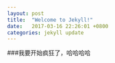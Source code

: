 ```yaml
---
layout: post
title:  "Welcome to Jekyll!"
date:   2017-03-16 22:26:01 +0800
categories: jekyll update
---
```


###我要开始疯狂了，哈哈哈哈